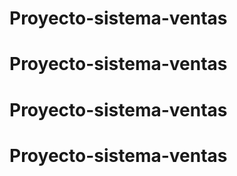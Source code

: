 # Proyecto-sistema-ventas
# Proyecto-sistema-ventas
# Proyecto-sistema-ventas
# Proyecto-sistema-ventas
